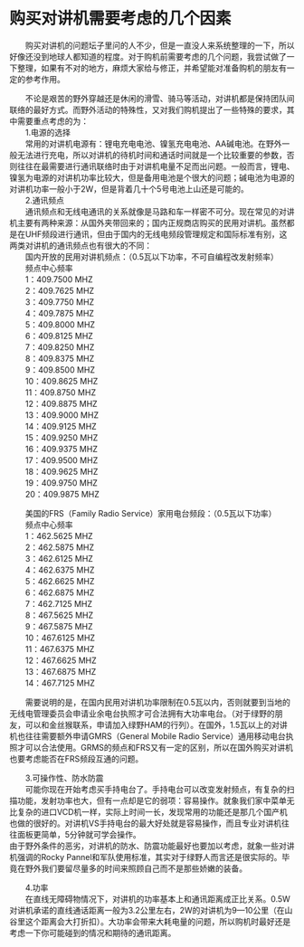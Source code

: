 # 购买对讲机需要考虑的几个因素  

&emsp;&emsp;购买对讲机的问题坛子里问的人不少，但是一直没人来系统整理的一下，所以好像还没到地球人都知道的程度。对于购机前需要考虑的几个问题，我尝试做了一下整理，如果有不对的地方，麻烦大家给与修正，并希望能对准备购机的朋友有一定的参考作用。  

&emsp;&emsp;不论是艰苦的野外穿越还是休闲的滑雪、骑马等活动，对讲机都是保持团队间联络的最好方式。而野外活动的特殊性，又对我们购机提出了一些特殊的要求，其中需要重点考虑的为：  
&emsp;&emsp;1.电源的选择  
&emsp;&emsp;常用的对讲机电源有：锂电充电电池、镍氢充电电池、AA碱电池。在野外一般无法进行充电，所以对讲机的待机时间和通话时间就是一个比较重要的参数，否则往往在最需要进行通讯联络时由于对讲机电量不足而出问题。一般而言，锂电、镍氢为电源的对讲机功率比较大，但是备用电池是个很大的问题；碱电池为电源的对讲机功率一般小于2W，但是背着几十个5号电池上山还是可能的。  
&emsp;&emsp;2.通讯频点  
&emsp;&emsp;通讯频点和无线电通讯的关系就像是马路和车一样密不可分。现在常见的对讲机主要有两种来源：从国外夹带回来的；国内正规商店购买的民用对讲机。虽然都是在UHF频段进行通讯，但由于国内的无线电频段管理规定和国际标准有别，这两类对讲机的通讯频点也有很大的不同：  
&emsp;&emsp;国内开放的民用对讲机频点：（0.5瓦以下功率，不可自编程改发射频率）  
&emsp;&emsp;频点中心频率  
&emsp;&emsp;1：409.7500 MHZ  
&emsp;&emsp;2：409.7625 MHZ  
&emsp;&emsp;3：409.7750 MHZ  
&emsp;&emsp;4：409.7875 MHZ  
&emsp;&emsp;5：409.8000 MHZ  
&emsp;&emsp;6：409.8125 MHZ  
&emsp;&emsp;7：409.8250 MHZ  
&emsp;&emsp;8：409.8375 MHZ  
&emsp;&emsp;9：409.8500 MHZ  
&emsp;&emsp;10：409.8625 MHZ  
&emsp;&emsp;11：409.8750 MHZ  
&emsp;&emsp;12：409.8875 MHZ  
&emsp;&emsp;13：409.9000 MHZ  
&emsp;&emsp;14：409.9125 MHZ  
&emsp;&emsp;15：409.9250 MHZ  
&emsp;&emsp;16：409.9375 MHZ  
&emsp;&emsp;17：409.9500 MHZ  
&emsp;&emsp;18：409.9625 MHZ  
&emsp;&emsp;19：409.9750 MHZ  
&emsp;&emsp;20：409.9875 MHZ  

&emsp;&emsp;美国的FRS（Family Radio Service）家用电台频段：（0.5瓦以下功率）  
&emsp;&emsp;频点中心频率  
&emsp;&emsp;1：462.5625 MHZ  
&emsp;&emsp;2：462.5875 MHZ  
&emsp;&emsp;3：462.6125 MHZ  
&emsp;&emsp;4：462.6375 MHZ  
&emsp;&emsp;5：462.6625 MHZ  
&emsp;&emsp;6：462.6875 MHZ  
&emsp;&emsp;7：462.7125 MHZ  
&emsp;&emsp;8：467.5625 MHZ  
&emsp;&emsp;9：467.5875 MHZ  
&emsp;&emsp;10：467.6125 MHZ  
&emsp;&emsp;11：467.6375 MHZ  
&emsp;&emsp;12：467.6625 MHZ  
&emsp;&emsp;13：467.6875 MHZ  
&emsp;&emsp;14：467.7125 MHZ  

&emsp;&emsp;需要说明的是，在国内民用对讲机功率限制在0.5瓦以内，否则就要到当地的无线电管理委员会申请业余电台执照才可合法拥有大功率电台。（对于绿野的朋友，可以和金丝猴联系，申请加入绿野HAM的行列）。在国外，1.5瓦以上的对讲机也往往需要额外申请GMRS（General Mobile Radio Service）通用移动电台执照才可以合法使用。GRMS的频点和FRS又有一定的区别，所以在国外购买对讲机也要考虑能否在FRS频段互通的问题。  

&emsp;&emsp;3.可操作性、防水防震  
&emsp;&emsp;可能你现在开始考虑买手持电台了。手持电台可以改变发射频点，有复杂的扫描功能，发射功率也大，但有一点却是它的弱项：容易操作。就象我们家中菜单无比复杂的进口VCD机一样，实际上时间一长，发现常用的功能还是那几个国产机也做的很好的。对讲机VS手持电台的最大好处就是容易操作，而且专业对讲机往往面板更简单，5分钟就可学会操作。  
由于野外条件的恶劣，对讲机的防水、防震功能最好也要加以考虑，就象一些对讲机强调的Rocky Pannel和军队使用标准，其实对于绿野人而言还是很实际的。毕竟在野外我们要留尽量多的时间来照顾自己而不是那些娇嫩的装备。  

&emsp;&emsp;4.功率  
&emsp;&emsp;在直线无障碍物情况下，对讲机的功率基本上和通讯距离成正比关系。0.5W对讲机承诺的直线通话距离一般为3.2公里左右，2W的对讲机为9—10公里（在山谷里这个距离会大打折扣）。大功率会带来大耗电量的问题，所以购机时最好还是考虑一下你可能碰到的情况和期待的通讯距离。  
